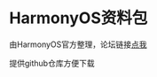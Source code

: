# HarmonyOS资料包

由HarmonyOS官方整理，论坛链接[点我](https://developer.huawei.com/consumer/cn/forum/topic/0203738414021690687?fid=0101587866109860105)

提供github仓库方便下载
